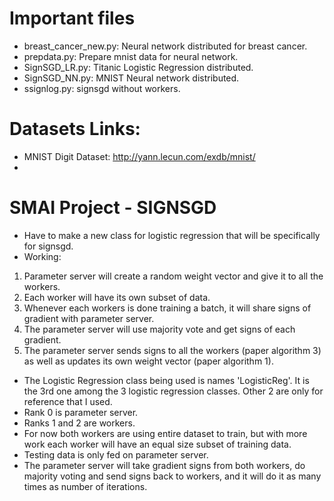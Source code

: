 # Important files
- breast_cancer_new.py: Neural network distributed for breast cancer.
- prepdata.py: Prepare mnist data for neural network.
- SignSGD_LR.py: Titanic Logistic Regression distributed.
- SignSGD_NN.py: MNIST Neural network distributed.
- ssignlog.py: signsgd without workers.

# Datasets Links:
- MNIST Digit Dataset: http://yann.lecun.com/exdb/mnist/
- 

# SMAI Project - SIGNSGD
- Have to make a new class for logistic regression that will be specifically for signsgd.
- Working:
1. Parameter server will create a random weight vector and give it to all the workers.
2. Each worker will have its own subset of data.
3. Whenever each workers is done training a batch, it will share signs of gradient with parameter server.
4. The parameter server will use majority vote and get signs of each gradient.
5. The parameter server sends signs to all the workers (paper algorithm 3) as well as updates its own weight vector (paper algorithm 1).
- The Logistic Regression class being used is names 'LogisticReg'. It is the 3rd one among the 3 logistic regression classes. Other 2 are only for reference that I used.
- Rank 0 is parameter server.
- Ranks 1 and 2 are workers.
- For now both workers are using entire dataset to train, but with more work each worker will have an equal size subset of training data.
- Testing data is only fed on parameter server.
- The parameter server will take gradient signs from both workers, do majority voting and send signs back to workers, and it will do it as many times as number of iterations.
